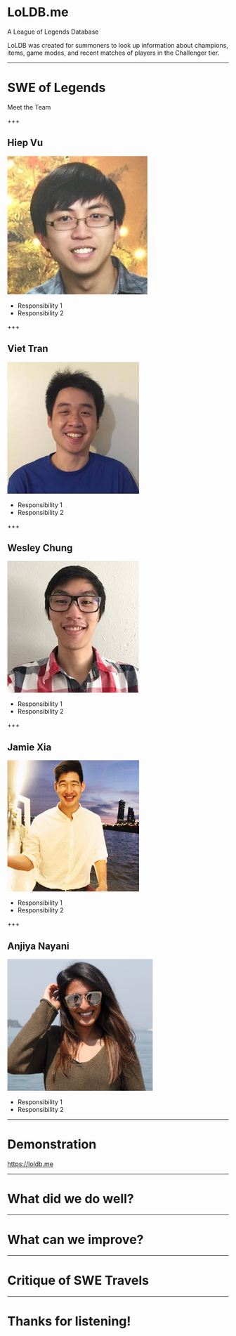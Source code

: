 # LoLDB.me 

A League of Legends Database 

LoLDB was created for summoners to look up information about champions, items, game modes, and recent matches of players in the Challenger tier.

---

# SWE of Legends

Meet the Team

+++

## Hiep Vu
![Image-Absolute](react/loldb/src/images/hiep_headshot.jpg)
- Responsibility 1
- Responsibility 2

+++

## Viet Tran
![Image-Absolute](react/loldb/src/images/viet_headshot.jpg)
- Responsibility 1
- Responsibility 2

+++

## Wesley Chung
![Image-Absolute](react/loldb/src/images/wesley_headshot.jpg)
- Responsibility 1
- Responsibility 2

+++

## Jamie Xia
![Image-Absolute](react/loldb/src/images/jamie_headshot.jpg)
- Responsibility 1
- Responsibility 2

+++

## Anjiya Nayani
![Image-Absolute](react/loldb/src/images/anjiya_headshot.png)
- Responsibility 1
- Responsibility 2

---

# Demonstration 

https://loldb.me

---

# What did we do well?

---

# What can we improve?

---

# Critique of SWE Travels 

---

# Thanks for listening!
